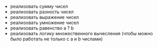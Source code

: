 - реализовать сумму чисел
- реализовать разность чисел
- реализовать выражение чисел
- реализовать умножение чисел
- реализовать равенство a ? b
- реализовать логику множественного вычесления 
(чтобы можно было работать не только с a и b числами)